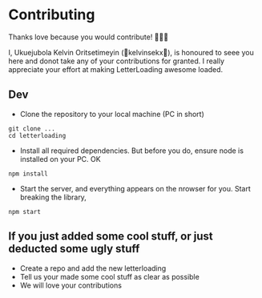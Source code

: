 # Contributing

Thanks love because you would contribute! 🎉🎉🎉

I, Ukuejubola Kelvin Oritsetimeyin (🎉kelvinsekx🎉), is honoured to seee you here and donot take any of your contributions for granted. I really appreciate your effort at making LetterLoading awesome loaded.

## Dev

- Clone the repository to your local machine (PC in short)

```
git clone ...
cd letterloading
```

- Install all required dependencies. But before you do, ensure node is installed on your PC. OK

```
npm install
```

- Start the server, and everything appears on the nrowser for you. 
Start breaking the library, 

```
npm start
```

## If you just added some cool stuff, or just deducted some ugly stuff

- Create a repo and add the new letterloading
- Tell us your made some cool stuff as clear as possible
- We will love your contributions